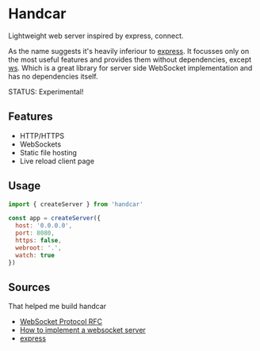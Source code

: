 
# Handcar

Lightweight web server inspired by express, connect.

As the name suggests it's heavily inferiour to [express](https://www.npmjs.com/package/express). It focusses only on the most useful features and provides them without dependencies, except [ws](https://www.npmjs.com/package/ws). Which is a great library for server side WebSocket implementation and has no dependencies itself.

STATUS: Experimental!

## Features

* HTTP/HTTPS
* WebSockets
* Static file hosting
* Live reload client page

## Usage

```js
import { createServer } from 'handcar'

const app = createServer({
  host: '0.0.0.0',
  port: 8080,
  https: false,
  webroot: '.',
  watch: true
})
```

## Sources
That helped me build handcar

* [WebSocket Protocol RFC](https://www.rfc-editor.org/rfc/rfc6455)
* [How to implement a websocket server](https://dustinpfister.github.io/2019/11/20/nodejs-websocket/)
* [express](https://expressjs.com/)
